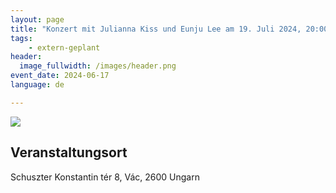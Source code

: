 ```yaml
---
layout: page
title: "Konzert mit Julianna Kiss und Eunju Lee am 19. Juli 2024, 20:00 Uhr"
tags:
    - extern-geplant
header:
  image_fullwidth: /images/header.png
event_date: 2024-06-17
language: de

---
```


<img src="/images/extern/2024-07-19.jpg"/>

## Veranstaltungsort

Schuszter Konstantin tér 8,
Vác, 2600 Ungarn

<div
    data-service="googlemaps"
    data-id="!1m18!1m12!1m3!1d1194.3682810464427!2d19.12926223303832!3d47.7762887193686!2m3!1f0!2f0!3f0!3m2!1i1024!2i768!4f13.1!3m3!1m2!1s0x47402aec0e889085%3A0xada47c6985f61252!2sV%C3%A1c%2C%20Schuszter%20Konstantin%20t%C3%A9r%208%2C%202600%20Hungary!5e0!3m2!1sen!2ses!4v1720524157103!5m2!1sen!2ses"
    data-autoscale
></div>


